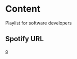 # Content
Playlist for software developers

## Spotify URL


[o](spotify:playlist:26uYEVBt5ZdXYhASRHchKZ)
